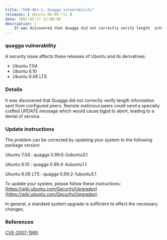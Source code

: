 ```yaml
---
title: "USN-461-1: Quagga vulnerability"
releases: [ ubuntu-06.06-lts ]
date: 2007-05-17 12:00:00
description: |
    It was discovered that Quagga did not correctly verify length  information sent from configured peers.  Remote malicious peers could  send a specially crafted UPDATE message which would cause bgpd to abort,  leading to a denial of service.
--- 
```

 
### quagga vulnerability

A security issue affects these releases of Ubuntu and its derivatives:

* Ubuntu 7.04
* Ubuntu 6.10
* Ubuntu 6.06 LTS

### Details

It was discovered that Quagga did not correctly verify length information sent from configured peers. Remote malicious peers could send a specially crafted UPDATE message which would cause bgpd to abort, leading to a denial of service.

### Update instructions

The problem can be corrected by updating your system to the following package version:

Ubuntu 7.04
 : quagga <span>0.99.6-2ubuntu3.1</span>

Ubuntu 6.10
 : quagga <span>0.99.4-4ubuntu1.1</span>

Ubuntu 6.06 LTS
 : quagga <span>0.99.2-1ubuntu3.1</span>

To update your system, please follow these instructions: [https://wiki.ubuntu.com/Security/Upgrades](https://wiki.ubuntu.com/Security/Upgrades).

In general, a standard system upgrade is sufficient to effect the necessary changes.

### References

 [CVE-2007-1995](http://people.ubuntu.com/~ubuntu-security/cve/CVE-2007-1995)
 
